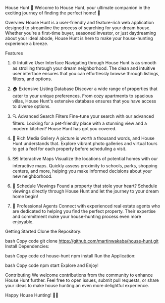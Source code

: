 
House Hunt 🏡
Welcome to House Hunt, your ultimate companion in the exciting journey of finding the perfect home! 🚀

Overview
House Hunt is a user-friendly and feature-rich web application designed to streamline the process of searching for your dream house. Whether you're a first-time buyer, seasoned investor, or just daydreaming about your ideal abode, House Hunt is here to make your house-hunting experience a breeze.

Features
1. 🌐 Intuitive User Interface
Navigating through House Hunt is as smooth as strolling through your dream neighborhood. The clean and intuitive user interface ensures that you can effortlessly browse through listings, filters, and options.

2. 🏠 Extensive Listing Database
Discover a wide range of properties that cater to your unique preferences. From cozy apartments to spacious villas, House Hunt's extensive database ensures that you have access to diverse options.

3. 🔍 Advanced Search Filters
Fine-tune your search with our advanced filters. Looking for a pet-friendly place with a stunning view and a modern kitchen? House Hunt has got you covered.

4. 📸 Rich Media Gallery
A picture is worth a thousand words, and House Hunt understands that. Explore vibrant photo galleries and virtual tours to get a feel for each property before scheduling a visit.

5. 🗺️ Interactive Maps
Visualize the locations of potential homes with our interactive maps. Quickly assess proximity to schools, parks, shopping centers, and more, helping you make informed decisions about your new neighborhood.

6. 📅 Schedule Viewings
Found a property that stole your heart? Schedule viewings directly through House Hunt and let the journey to your dream home begin!

7. 💼 Professional Agents
Connect with experienced real estate agents who are dedicated to helping you find the perfect property. Their expertise and commitment make your house-hunting process even more enjoyable.

Getting Started
Clone the Repository:

bash
Copy code
git clone https://github.com/martinwakaba/house-hunt.git
Install Dependencies:

bash
Copy code
cd house-hunt
npm install
Run the Application:

bash
Copy code
npm start
Explore and Enjoy!

Contributing
We welcome contributions from the community to enhance House Hunt further. Feel free to open issues, submit pull requests, or share your ideas to make house hunting an even more delightful experience.

Happy House Hunting! 🏡✨